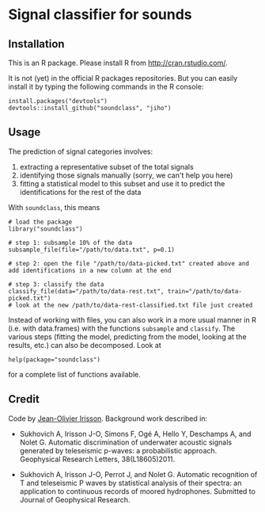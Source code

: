 # Signal classifier for sounds

## Installation

This is an R package. Please install R from <http://cran.rstudio.com/>.

It is not (yet) in the official R packages repositories. But you can easily install it by typing the following commands in the R console:

    install.packages("devtools")
    devtools::install_github("soundclass", "jiho")

## Usage

The prediction of signal categories involves:

1. extracting a representative subset of the total signals
2. identifying those signals manually (sorry, we can't help you here)
3. fitting a statistical model to this subset and use it to predict the identifications for the rest of the data

With `soundclass`, this means

    # load the package
    library("soundclass")
    
    # step 1: subsample 10% of the data
    subsample_file(file="/path/to/data.txt", p=0.1)
    
    # step 2: open the file "/path/to/data-picked.txt" created above and add identifications in a new column at the end
    
    # step 3: classify the data
    classify_file(data="/path/to/data-rest.txt", train="/path/to/data-picked.txt")
    # look at the new /path/to/data-rest-classified.txt file just created

Instead of working with files, you can also work in a more usual manner in R (i.e. with data.frames) with the functions `subsample` and `classify`. The various steps (fitting the model, predicting from the model, looking at the results, etc.) can also be decomposed. Look at

    help(package="soundclass")

for a complete list of functions available.


## Credit

Code by [Jean-Olivier Irisson](http://www.obs-vlfr.fr/~irisson/ "jean-olivier irisson : work"). Background work described in:

*   Sukhovich A, Irisson J-O, Simons F, Ogé A, Hello Y, Deschamps A, and Nolet G. Automatic discrimination of underwater acoustic signals generated by teleseismic p-waves: a probabilistic approach. Geophysical Research Letters, 38(L18605)2011.

*   Sukhovich A, Irisson J-O, Perrot J, and Nolet G. Automatic recognition of T and teleseismic P waves by statistical analysis of their spectra: an application to continuous records of moored hydrophones. Submitted to Journal of Geophysical Research.
